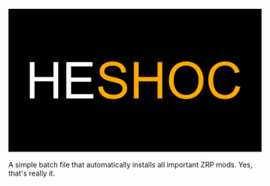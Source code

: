 ![HyperEssentials Branding](https://raw.githubusercontent.com/Biblioklept/hyperessentials/main/img/heshoc.png)

A simple batch file that automatically installs all important ZRP mods. Yes, that's really it.